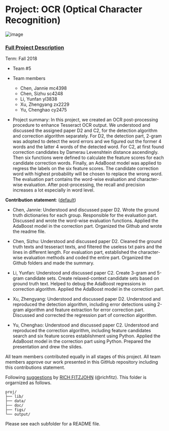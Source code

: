 # Project: OCR (Optical Character Recognition) 

![image](figs/intro.png)

### [Full Project Description](doc/project4_desc.md)

Term: Fall 2018

+ Team #5
+ Team members
	+ Chen, Jannie mc4398
	+ Chen, Sizhu sc4248
	+ Li, Yunfan yl3838
	+ Xu, Zhengyang zx2229
	+ Yu, Chenghao cy2475

+ Project summary: In this project, we created an OCR post-processing procedure to enhance Tesseract OCR output. We understood and discussed the assigned paper D2 and C2, for the detection algorithm and correction algorithm separately. For D2, the detection part, 2-gram was adopted to detect the word errors and we figured out the former 4 words and the latter 4 words of the detected word. For C2, at first found correction candidates by Damerau Levenshtein distance ascendingly. Then six functions were defined to calculate the feature scores for each candidate correction words. Finally, an AdaBoost model was applied to regress the labels on the six feature scores. The candidate correction word with highest probability will be chosen to replace the wrong word. The evaluation part contains the word-wise evaluation and character-wise evaluation. After post-processing, the recall and precision increases a lot especially in word level. 
	
**Contribution statement**: ([default](doc/a_note_on_contributions.md)) 

+ Chen, Jannie: Understood and discussed paper D2. Wrote the ground truth dictionaries for each group. Responsible for the evaluation part. Discussed and wrote the word-wise evaluation functions. Applied the AdaBoost model in the correction part. Organized the Github and wrote the readme file.  

+ Chen, Sizhu: Understood and discussed paper D2. Cleaned the ground truth texts and tesseract texts, and filtered the useless txt pairs and the lines in different length. For evaluation part, established the character-wise evaluation methods and coded the entire part. Organized the Github folders and made the summary. 

+ Li, Yunfan: Understood and discussed paper C2. Create 3-gram and 5-gram candidate sets. Create relaxed-context candidate sets based on ground truth text. Helped to debug the AdaBoost regressions in correction algorithm. Applied the AdaBoost model in the correction part.

+ Xu, Zhengyang: Understood and discussed paper D2. Understood and reproduced the detection algorithm, including error detections using 2-gram algorithm and feature extraction for error correction part. Discussed and corrected the regression part of correction algorithm.

+ Yu, Chenghao: Understood and discussed paper C2. Understood and reproduced the correction algorithm, including feature candidates search and six feature scores establishment using Python. Applied the AdaBoost model in the correction part using Python. Prepared the presentation and drew the slides.

All team members contributed equally in all stages of this project. All team members approve our work presented in this GitHub repository including this contributions statement. 

Following [suggestions](http://nicercode.github.io/blog/2013-04-05-projects/) by [RICH FITZJOHN](http://nicercode.github.io/about/#Team) (@richfitz). This folder is orgarnized as follows.

```
proj/
├── lib/
├── data/
├── doc/
├── figs/
└── output/
```

Please see each subfolder for a README file.
